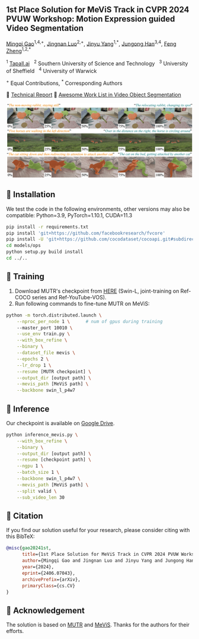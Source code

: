 ## 1st Place Solution for MeViS Track in CVPR 2024 PVUW Workshop: Motion Expression guided Video Segmentation

[Mingqi Gao](mingqigao.com)<sup>1,4,+</sup>, [Jingnan Luo](https://github.com/haodi19)<sup>2,+</sup>, [Jinyu Yang](https://scholar.google.com/citations?user=iq5N7JgAAAAJ&hl=en)<sup>1,\*</sup>, [Jungong Han](jungonghan.github.io)<sup>3,4</sup>, [Feng Zheng](https://faculty.sustech.edu.cn/?tagid=fengzheng&lang=en)<sup>1,2,*</sup>

<sup>1</sup> [Tapall.ai](https://tapall.ai/) &nbsp; <sup>2</sup> Southern University of Science and Technology &nbsp; <sup>3</sup> University of Sheffield &nbsp; <sup>4</sup> University of Warwick

<sup>+</sup> Equal Contributions, 
<sup>\*</sup> Corresponding Authors

:page_with_curl: [Technical Report](https://arxiv.org/pdf/2406.07043) :bookmark: [Awesome Work List in Video Object Segmentation](https://github.com/gaomingqi/Awesome-Video-Object-Segmentation)

![Demo](assets/demo.png)

## :round_pushpin: Installation
We test the code in the following environments, other versions may also be compatible: Python=3.9, PyTorch=1.10.1, CUDA=11.3
```bash
pip install -r requirements.txt
pip install 'git+https://github.com/facebookresearch/fvcore' 
pip install -U 'git+https://github.com/cocodataset/cocoapi.git#subdirectory=PythonAPI'
cd models/ops
python setup.py build install
cd ../..
```

## :round_pushpin: Training
1. Download MUTR's checkpoint from [HERE](https://drive.google.com/file/d/1e2-BXV3HGxPxWFKO-z34PZDBShCzEmz9/view?usp=sharing) (Swin-L, joint-training on Ref-COCO series and Ref-YouTube-VOS).
2. Run following commands to fine-tune MUTR on MeViS:
```bash
python -m torch.distributed.launch \
    --nproc_per_node 1 \      # num of gpus during training
    --master_port 10010 \
    --use_env train.py \
    --with_box_refine \
    --binary \
    --dataset_file mevis \
    --epochs 2 \
    --lr_drop 1 \
    --resume [MUTR checkpoint] \
    --output_dir [output path] \
    --mevis_path [MeViS path] \
    --backbone swin_l_p4w7
```

## :round_pushpin: Inference
Our checkpoint is available on [Google Drive](https://drive.google.com/file/d/1qaJhup2hhequeVbd-RnPlzloMfj-PNK1/view?usp=sharing).
```bash
python inference_mevis.py \
    --with_box_refine \
    --binary \
    --output_dir [output path] \
    --resume [checkpoint path] \
    --ngpu 1 \
    --batch_size 1 \
    --backbone swin_l_p4w7 \
    --mevis_path [MeViS path] \
    --split valid \
    --sub_video_len 30 
```

## :book: Citation
If you find our solution useful for your research, please consider citing with this BibTeX:
```bibtex
@misc{gao20241st,
      title={1st Place Solution for MeViS Track in CVPR 2024 PVUW Workshop: Motion Expression guided Video Segmentation}, 
      author={Mingqi Gao and Jingnan Luo and Jinyu Yang and Jungong Han and Feng Zheng},
      year={2024},
      eprint={2406.07043},
      archivePrefix={arXiv},
      primaryClass={cs.CV}
}
```

## :raised_hands: Acknowledgement
The solution is based on [MUTR](https://github.com/OpenGVLab/MUTR) and [MeViS](https://github.com/henghuiding/MeViS). Thanks for the authors for their efforts.
